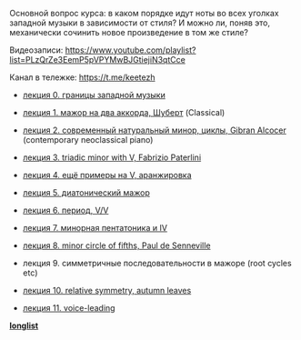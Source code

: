 Основной вопрос курса: в каком порядке идут ноты во всех уголках западной музыки в зависимости от стиля? И можно ли, поняв это, механически сочинить новое произведение в том же стиле?

Видеозаписи: https://www.youtube.com/playlist?list=PLzQrZe3EemP5pVPYMwBJGtiejiN3qtCce

Канал в тележке: https://t.me/keetezh

- [лекция 0. границы западной музыки](00_intro.md)

- [лекция 1. мажор на два аккорда, Шуберт](01_two_chords_in_major.md) (Classical)

- [лекция 2. современный натуральный минор, циклы, Gibran Alcocer](02_21_century_natural_minor_loops.md) (contemporary neoclassical piano)

- [лекция 3. triadic minor with V, Fabrizio Paterlini](03_triadic_minor_V.md)

- [лекция 4. ещё примеры на V, аранжировка](04_V_and_arrangement.md) 

- [лекция 5. диатонический мажор](05_diatonic_major.md)

- [лекция 6. период, V/V](06_periods_V_of_V.md)

- [лекция 7. минорная пентатоника и IV](07_minor_pentatonic_and_IV.md)

- [лекция 8. minor circle of fifths, Paul de Senneville](08_minor_circle_of_fifths.md)

- лекция 9. симметричные последовательности в мажоре (root cycles etc) 

- [лекция 10. relative symmetry, autumn leaves](10_relative_symmetry.md)

- [лекция 11. voice-leading](11_voice_leading.md)


[**longlist**](longlist.md)
